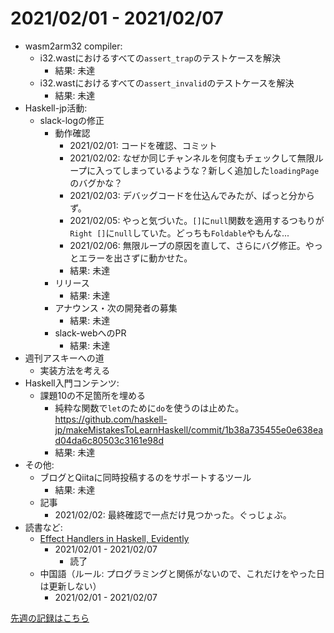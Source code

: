 # 2021/02/01 - 2021/02/07

- wasm2arm32 compiler:
    - i32.wastにおけるすべての`assert_trap`のテストケースを解決
        - 結果: 未達
    - i32.wastにおけるすべての`assert_invalid`のテストケースを解決
        - 結果: 未達
- Haskell-jp活動:
    - slack-logの修正
        - 動作確認
            - 2021/02/01: コードを確認、コミット
            - 2021/02/02: なぜか同じチャンネルを何度もチェックして無限ループに入ってしまっているような？新しく追加した`loadingPage`のバグかな？
            - 2021/02/03: デバッグコードを仕込んでみたが、ぱっと分からず。
            - 2021/02/05: やっと気づいた。`[]`に`null`関数を適用するつもりが`Right []`に`null`していた。どっちも`Foldable`やもんな...
            - 2021/02/06: 無限ループの原因を直して、さらにバグ修正。やっとエラーを出さずに動かせた。
            - 結果: 未達
        - リリース
            - 結果: 未達
        - アナウンス・次の開発者の募集
            - 結果: 未達
        - slack-webへのPR
            - 結果: 未達
- 週刊アスキーへの道
    - 実装方法を考える
- Haskell入門コンテンツ:
    - 課題10の不足箇所を埋める
        - 純粋な関数で`let`のために`do`を使うのは止めた。<https://github.com/haskell-jp/makeMistakesToLearnHaskell/commit/1b38a735455e0e638ead04da6c80503c3161e98d>
        - 結果: 未達
- その他:
    - ブログとQiitaに同時投稿するのをサポートするツール
        - 結果: 未達
    - 記事
        - 2021/02/02: 最終確認で一点だけ見つかった。ぐっじょぶ。
- 読書など:
    - [Effect Handlers in Haskell, Evidently](https://xnning.github.io/papers/haskell-evidently.pdf)
        - 2021/02/01 - 2021/02/07
            - 読了
    - 中国語（ルール: プログラミングと関係がないので、これだけをやった日は更新しない）
        - 2021/02/01 - 2021/02/07

[先週の記録はこちら](https://github.com/igrep/daily-commits/blob/482fa3010ec0c53f4d5f37c25ffbe14b9344f4a1/yesterday.md)
